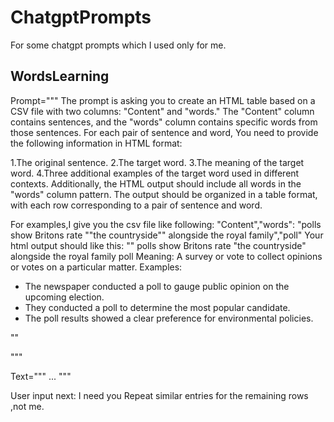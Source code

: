 # ChatgptPrompts
For some chatgpt prompts which I used  only for me.


## WordsLearning
Prompt="""
The prompt is asking you to create an HTML table based on a CSV file with two columns: "Content" and "words." The "Content" column contains sentences, and the "words" column contains specific words from those sentences. For each pair of sentence and word, You need to provide the following information in HTML format:

1.The original sentence.
2.The target word.
3.The meaning of the target word.
4.Three additional examples of the target word used in different contexts.
Additionally, the HTML output should include all words in the "words" column pattern. The output should be organized in a table format, with each row corresponding to a pair of sentence and word.

For examples,I give you the csv file like following:
"Content","words":
"polls show Britons rate ""the countryside""
alongside the royal family","poll"
Your html output should like this:
""<tr>
    <td>polls show Britons rate "the countryside" alongside the royal family</td>
    <td>poll</td>
    <td>Meaning: A survey or vote to collect opinions or votes on a particular matter.</td>
    <td>Examples:
      <ul>
        <li>The newspaper conducted a poll to gauge public opinion on the upcoming election.</li>
        <li>They conducted a poll to determine the most popular candidate.</li>
        <li>The poll results showed a clear preference for environmental policies.</li>
      </ul>
    </td>
  </tr>
""


"""

Text="""
...
"""

User input next:
I need you Repeat similar entries for the remaining rows ,not me.
